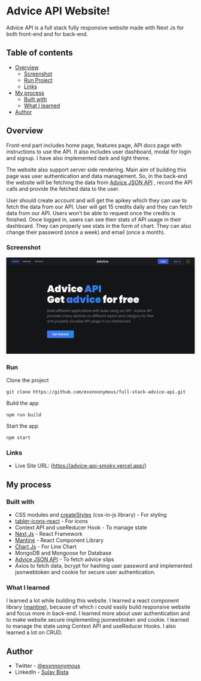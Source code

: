 # Advice API Website!

Advice API is a full stack fully responsive website made with Next Js for both front-end and  for back-end. 

## Table of contents
- [Overview](#overview)
	 - [Screenshot](#screenshot)
	- [Run Project](#run)
	 - [Links](#links)
- [My process](#my-process)
  - [Built with](#built-with)
  - [What I learned](#what-i-learned)
- [Author](#author)

## Overview
Front-end part includes home page, features page, API docs page with instructions to use the API. It also includes user dashboard, modal for login and signup. I have also implemented dark and light theme.

The website also support server side rendering. Main aim of building this page was user authentication and data management. So, in the back-end the website will be fetching the data from [Advice JSON API](https://api.adviceslip.com/) , record the API calls and provide the fetched data to the user. 

User should create account and will get the apikey which they can use to fetch the data from our API. User will get 15 credits daily and they can fetch data from our API. Users won't be able to request once the credits is finished. Once logged in, users can see their stats of API usage in their dashboard. They can properly see stats in the form of chart. They can also change their password (once a week) and email  (once a month).

### Screenshot

![](./screenshot.png)

### Run
Clone the project

    git clone https://github.com/exxnnonymous/full-stack-advice-api.git
Build the app

    npm run build
Start the app

    npm start

### Links
- Live Site URL: (https://advice-api-smoky.vercel.app/)

## My process

### Built with
- CSS modules and [createStyles](https://mantine.dev/theming/create-styles/) (css-in-js library) - For styling
- [tabler-icons-react](https://tabler-icons-react.vercel.app/) - For icons
- Context API and useReducer Hook - To manage state
- [Next Js](https://nextjs.org/) - React Framework
- [Mantine](https://mantine.dev/) - React Component Library
- [Chart Js](https://www.chartjs.org/) - For Line Chart
- MongoDB and Mongoose for Database
- [Advice JSON API](https://api.adviceslip.com/) - To fetch advice slips
- Axios to fetch data, bcrypt for hashing user password and implemented jsonwebtoken and cookie for secure user authentication.

### What I learned

I learned a lot while building this website. I learned a react component library ([mantine](https://mantine.dev/)), because of which i could easily build responsive website and focus more in back-end. I learned more about user authentication and to make website secure implementing jsonwebtoken and cookie. I learned to manage the state using Context API and useReducer Hooks. I also learned a lot on CRUD.

## Author

- Twitter - [@exxnnonymous](https://www.twitter.com/exxnnonymous)
- LinkedIn - [Sulav Bista](https://www.linkedin.com/in/sulav-bista-9018521bb/)
